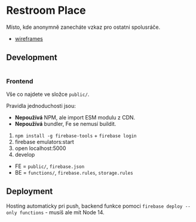 # Restroom Place
Místo, kde anonymně zanecháte vzkaz pro ostatni spolusráče.

* [wireframes](https://app.excalidraw.com/l/3morKKwsyGZ/9wcWz7uzmqn)
## Development
```bash

```
### Frontend
Vše co najdete ve složce `public/`. 

Pravidla jednoduchosti jsou:
* **Nepoužívá** NPM, ale import ESM modulu z CDN.
* **Nepoužívá** bundler, Fe se nemusí buildit.

1. `npm install -g firebase-tools` + `firebase login`
2. firebase emulators:start
3. open localhost:5000
4. develop 

* FE = `public/`, `firebase.json`
* BE = `functions/`, `firebase.rules`, `storage.rules`

## Deployment
Hosting automaticky pri push, backend funkce pomoci `firebase deploy --only functions` - musíš ale mít Node 14.
